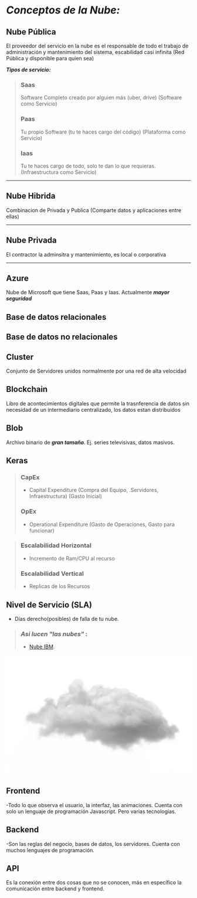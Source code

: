 # *Conceptos de la Nube:*

## **Nube Pública**
El proveedor del servicio en la nube es el responsable de todo el trabajo de administración y mantenimiento del sistema, escabilidad casi infinita (Red Pública y disponible para quien sea)

***Tipos de servicio:***
> ### **Saas**
> Software Completo creado por alguien más (uber, drive) (Software como Servicio)
> ### **Paas**
> Tu propio Software (tu te haces cargo del código) (Plataforma como Servicio)
> ### **Iaas**
> Tu te haces cargo de todo, solo te dan lo que requieras.(Infraestructura como Servicio)
_____________________________________________________________________________________
## **Nube Hibrida**
 Combinacion de Privada y Publica (Comparte datos y aplicaciones entre ellas)
 ___________________________________________________________________________________
## **Nube Privada**
El contractor la adminsitra y mantenimiento, es local o corporativa
________________________
## **Azure**
 Nube de Microsoft que tiene Saas, Paas y Iaas. Actualmente ***mayor seguridad***

## **Base de datos relacionales**
## **Base de datos no relacionales**
## **Cluster**
 Conjunto de Servidores unidos normalmente por una red de alta velocidad
## **Blockchain**
Libro de acontecimientos digitales que permite la trasnferencia de datos sin necesidad de un intermediario centralizado, los datos estan distribuidos
## **Blob**
 Archivo binario de ***gran tamaño***. Ej. series televisivas, datos masivos.
## **Keras**
>### **CapEx**
>- Capital Expenditure (Compra del Equipo, .Servidores, Infraestructura) (Gasto Inicial)
>### **OpEx**
>- Operational Expenditure (Gasto de Operaciones, Gasto para funcionar)

>### **Escalabilidad Horizontal**
>- Incremento de Ram/CPU al recurso
>### **Escalabilidad Vertical**
>- Replicas de los Recursos
## **Nivel de Servicio (SLA)**
- Días derecho(posibles) de falla de tu nube.


>### *Asi lucen "las nubes"* :
>- [Nube IBM](https://www.youtube.com/watch?v=HkIJTyjE4zo).

![Intento fallido de imagen:(](/images/nube2.png "imagen de nube")
## Frontend
-Todo lo que observa el usuario, la interfaz, las animaciones. Cuenta con solo un lenguaje de programación Javascript. Pero varias tecnologías.
## Backend
-Son las reglas del negocio, bases de datos, los servidores. Cuenta con muchos lenguajes de programación.
## API 
Es la conexión entre dos cosas que no se conocen, más en específico la comunicación entre backend y frontend.
##
